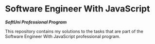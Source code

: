 # Software Engineer With JavaScript
**_SoftUni Professional Program_**

This repository contains my solutions to the tasks that are part of the Software Engineer With JavaScript professional program.

